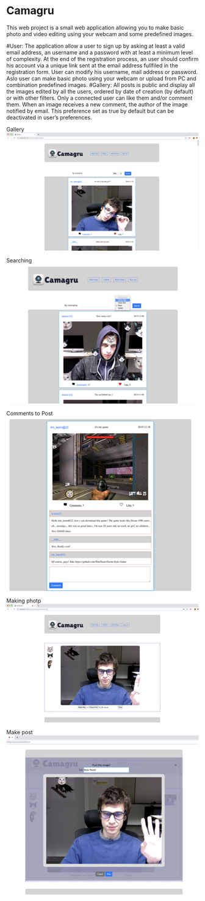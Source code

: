 # Camagru
This web project is a small web application allowing you to make basic photo and video editing using your webcam and some predefined images.

#User: 
  The application allow a user to sign up by asking at least a valid email address, an username and a password with at least a minimum level of complexity.
At the end of the registration process, an user should confirm his account via a unique link sent at the email address fullfiled in the registration form.
User can modify his username, mail address or password.
Aslo user can make basic photo using your webcam or upload from PC and combination predefined images.
#Gallery:
   All posts is public and display all the images edited by all the users, ordered by date of creation (by default) or with other filters.
Only a connected user can like them and/or comment them. When an image receives a new comment, the author of the image notified by email.
This preference set as true by default but can be deactivated in user’s preferences.

Gallery
<img src="gallery.png" alt="Gallery"/>

Searching
<img src="searching.png" alt="Searching"/>

Comments to Post
<img src="comments.png" alt="Comments"/>

Making photp
<img src="webcam.png" alt="Making"/>

Make post
<img src="postPhoto.png" alt="post"/>
